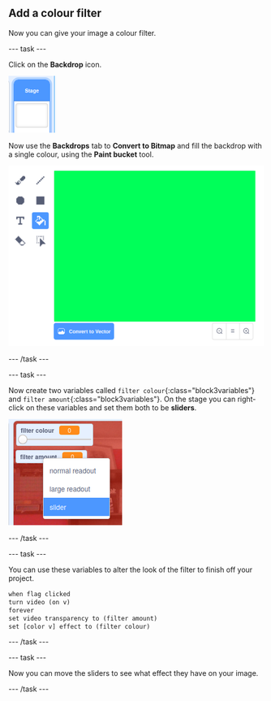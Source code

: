 ## Add a colour filter

Now you can give your image a colour filter.

--- task ---

Click on the **Backdrop** icon.

![image showing stage icon](images/stage.png)

Now use the **Backdrops** tab to **Convert to Bitmap** and fill the backdrop with a single colour, using the **Paint bucket** tool.

![image showing the filled in backdrop for the stage](images/paint-bucket.png)

--- /task ---

--- task ---

Now create two variables called `filter colour`{:class="block3variables"} and `filter amount`{:class="block3variables"}. On the stage you can right-click on these variables and set them both to be **sliders**.

![image showing the variables being changed to sliders](images/sliders.png)

--- /task ---

--- task ---

You can use these variables to alter the look of the filter to finish off your project. 

~~~blocks3
when flag clicked
turn video (on v)
forever
set video transparency to (filter amount)
set [color v] effect to (filter colour)
~~~

--- /task ---

--- task ---

Now you can move the sliders to see what effect they have on your image.

--- /task ---




